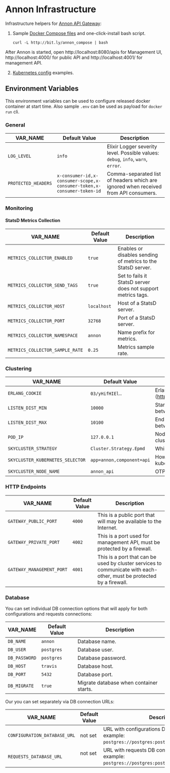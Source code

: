 # Annon Infrastructure

Infrastructure helpers for [Annon API Gateway](http://docs.annon.apiary.io/):

1. Sample [Docker Compose files](/docker-compose) and one-click-install bash script.

    `curl -L http://bit.ly/annon_compose | bash`
  
  After Annon is started, open http://localhost:8080/apis for Management UI, http://localhost:4000/ for public API and http://localhost:4001/ for management API.

2. [Kubernetes config](/kubernetes) examples.

## Environment Variables

This environment variables can be used to configure released docker container at start time.
Also sample `.env` can be used as payload for `docker run` cli.

### General

| VAR_NAME      | Default Value           | Description |
| ------------- | ----------------------- | ----------- |
| `LOG_LEVEL`   | `info` | Elixir Logger severity level. Possible values: `debug`, `info`, `warn`, `error`. |
| `PROTECTED_HEADERS` | `x-consumer-id,x-consumer-scope,x-consumer-token,x-consumer-token-id` | Comma-separated list of headers which are ignored when received from API consumers. |

### Monitoring

#### StatsD Metrics Collection

| VAR_NAME                        | Default Value | Description |
| ------------------------------- | ------------- | ----------- |
| `METRICS_COLLECTOR_ENABLED`     | `true`        | Enables or disables sending of metrics to the StatsD server. |
| `METRICS_COLLECTOR_SEND_TAGS`   | `true`        | Set to fails it StatsD server does not support metrics tags. |
| `METRICS_COLLECTOR_HOST`        | `localhost`   | Host of a StatsD server. |
| `METRICS_COLLECTOR_PORT`        | `32768`       | Port of a StatsD server. |
| `METRICS_COLLECTOR_NAMESPACE`   | `annon`       | Name prefix for metrics. |
| `METRICS_COLLECTOR_SAMPLE_RATE` | `0.25`        | Metrics sample rate. |

### Clustering

| VAR_NAME          | Default Value           | Description |
| ----------------- | ----------------------- | ----------- |
| `ERLANG_COOKIE`   | `03/yHifHIEl`..         | Erlang [distribution cookie](http://erlang.org/doc/reference_manual/ |
| `LISTEN_DIST_MIN` | `10000`                 | Start of Erlang's port range to connect between nodes. |
| `LISTEN_DIST_MAX` | `10100`                 | End of Erlang's port range to connect between nodes. |
| `POD_IP`          | `127.0.0.1`             | Node IP address. (Should be correct for clustering to work.) |
| `SKYCLUSTER_STRATEGY`                 | `Cluster.Strategy.Epmd`   | Which strategy to use? |
| `SKYCLUSTER_KUBERNETES_SELECTOR`      | `app=annon,component=api` | How to select gateway pods in kubernetes |
| `SKYCLUSTER_NODE_NAME` | `annon_api`                 | OTP application name. |

### HTTP Endpoints

| VAR_NAME                  | Default Value | Description |
| ------------------------- | ------------- | ----------- |
| `GATEWAY_PUBLIC_PORT`     | `4000`        | This is a public port that will may be available to the Internet. |
| `GATEWAY_PRIVATE_PORT`    | `4002`        | This is a port used for management API, must be protected by a firewall. |
| `GATEWAY_MANAGEMENT_PORT` | `4001`        | This is a port that can be used by cluster services to communicate with each-other, must be protected by a firewall. |

### Database

You can set individual DB connection options that will apply for both configurations and requests connections:

| VAR_NAME      | Default Value | Description |
| ------------- | ------------- | ----------- |
| `DB_NAME`     | `annon`       | Database name. |
| `DB_USER`     | `postgres`    | Database user. |
| `DB_PASSWORD` | `postgres`    | Database password. |
| `DB_HOST`     | `travis`      | Database host. |
| `DB_PORT`     | `5432`        | Database port. |
| `DB_MIGRATE`  | `true`        | Migrate database when container starts. |

Our you can set separately via DB connection URLs:

| VAR_NAME                     | Default Value | Description |
| ---------------------------- | ------------- | ----------- |
| `CONFIGURATION_DATABASE_URL` | not set       | URL with configurations DB connection settings, example: `postgres://postgres:postgres@travis:5432/annon`. |
| `REQUESTS_DATABASE_URL`      | not set       | URL with requests DB connection settings, example: `postgres://postgres:postgres@travis:5432/annon`. |
